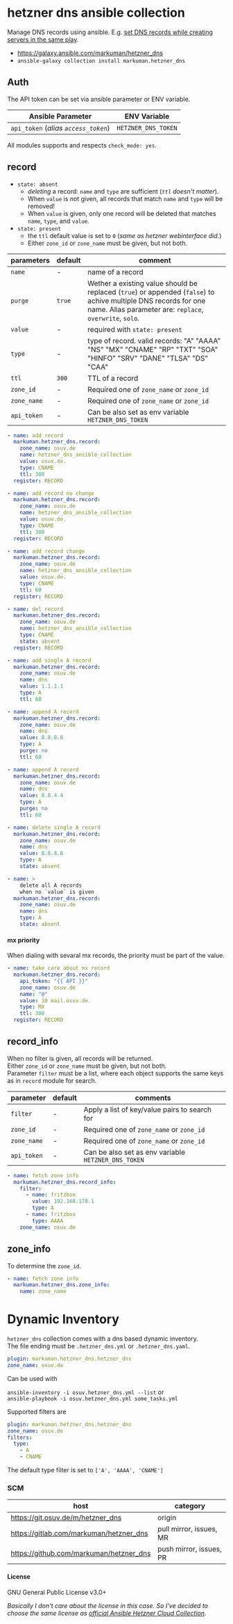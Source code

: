 # hetzner dns ansible collection

Manage DNS records using ansible. E.g. [set DNS records while creating servers in the same play](https://git.osuv.de/m/hetzner_dns/wiki/Home).

* https://galaxy.ansible.com/markuman/hetzner_dns
* `ansible-galaxy collection install markuman.hetzner_dns`

## Auth

The API token can be set via ansible parameter or ENV variable.

| **Ansible Parameter** | **ENV Variable** |
| --- | --- |
| `api_token` (_alias `access_token`_) | `HETZNER_DNS_TOKEN` |

All modules supports and respects `check_mode: yes`.

## record

* `state: absent` 
    * _deleting_ a record: `name` and `type` are sufficient (_`ttl` doesn't matter_).
    * When `value` is not given, all records that match `name` and `type` will be removed!
    * When `value` is given, only one record will be deleted that matches `name`, `type`, and `value`.
* `state: present`
    * the `ttl` default value is set to `0` (_same as hetzner webinterface did._)
    * Either `zone_id` or `zone_name`  must be given, but not both.  

| parameters | default | comment |
| --- | --- | --- |
| `name` | - | name of a record |
| `purge` | `true` | Wether a existing value should be replaced (`true`) or appended (`false`) to achive multiple DNS records for one name. Alias parameter are: `replace`, `overwrite`, `solo`.
| `value` | - | required with `state: present` |
| `type` | - | type of record. valid records: "A" "AAAA" "NS" "MX" "CNAME" "RP" "TXT" "SOA" "HINFO" "SRV" "DANE" "TLSA" "DS" "CAA" |
| `ttl` | `300` | TTL of a record |
| `zone_id` | - | Required one of `zone_name` or `zone_id` |
| `zone_name` | - | Required one of `zone_name` or `zone_id` |
| `api_token` | - | Can be also set as env variable `HETZNER_DNS_TOKEN` |


```yml
- name: add record
  markuman.hetzner_dns.record:
    zone_name: osuv.de
    name: hetzner_dns_ansible_collection
    value: osuv.de.
    type: CNAME
    ttl: 300
  register: RECORD

- name: add record no change
  markuman.hetzner_dns.record:
    zone_name: osuv.de
    name: hetzner_dns_ansible_collection
    value: osuv.de.
    type: CNAME
    ttl: 300
  register: RECORD

- name: add record change
  markuman.hetzner_dns.record:
    zone_name: osuv.de
    name: hetzner_dns_ansible_collection
    value: osuv.de.
    type: CNAME
    ttl: 60
  register: RECORD

- name: del record
  markuman.hetzner_dns.record:
    zone_name: osuv.de
    name: hetzner_dns_ansible_collection
    type: CNAME
    state: absent
  register: RECORD

- name: add single A record
  markuman.hetzner_dns.record:
    zone_name: osuv.de
    name: dns
    value: 1.1.1.1
    type: A
    ttl: 60

- name: append A record
  markuman.hetzner_dns.record:
    zone_name: osuv.de
    name: dns
    value: 8.8.8.8
    type: A
    purge: no
    ttl: 60

- name: append A record
  markuman.hetzner_dns.record:
    zone_name: osuv.de
    name: dns
    value: 8.8.4.4
    type: A
    purge: no
    ttl: 60

- name: delete single A record
  markuman.hetzner_dns.record:
    zone_name: osuv.de
    name: dns
    value: 8.8.8.8
    type: A
    state: absent

- name: > 
    delete all A records
    when no `value` is given
  markuman.hetzner_dns.record:
    zone_name: osuv.de
    name: dns
    type: A
    state: absent

```

#### mx priority

When dialing with sevaral mx records, the priority must be part of the value.

```yml
- name: take care about mx record
  markuman.hetzner_dns.record:
    api_token: "{{ API }}"
    zone_name: osuv.de
    name: "@"
    value: 10 mail.osuv.de.
    type: MX
    ttl: 300
  register: RECORD
```

## record_info

When no filter is given, all records will be returned.  
Either `zone_id` or `zone_name`  must be given, but not both.  
Parameter `filter` must be a list, where each object supports the same keys as in `record`  module for search.

| parameter | default | comments |
| --- | --- | --- |
| `filter` | - | Apply a list of key/value pairs to search for |
| `zone_id` | - | Required one of `zone_name` or `zone_id` |
| `zone_name` | - | Required one of `zone_name` or `zone_id` |
| `api_token` | - | Can be also set as env variable `HETZNER_DNS_TOKEN` |


```yml
- name: fetch zone info
  markuman.hetzner_dns.record_info:
    filter:
      - name: fritzbox
        value: 192.168.178.1
        type: A
      - name: fritzbox
        type: AAAA
    zone_name: osuv.de
```

## zone_info

To determine the `zone_id`.

```yml
- name: fetch zone info
  markuman.hetzner_dns.zone_info:
    name: zone_name
```

# Dynamic Inventory

`hetzner_dns` collection comes with a dns based dynamic inventory.   
The file ending must be `.hetzner_dns.yml` or `.hetzner_dns.yaml`.

```yml
plugin: markuman.hetzner_dns.hetzner_dns
zone_name: osuv.de
```

Can be used with 

`ansible-inventory -i osuv.hetzner_dns.yml --list` or  
`ansible-playbook -i osuv.hetzner_dns.yml some_tasks.yml`

Supported filters are

```yml
plugin: markuman.hetzner_dns.hetzner_dns
zone_name: osuv.de
filters:
  type:
    - A
    - CNAME
```

The default type filter is set to `['A', 'AAAA', 'CNAME']`

### SCM

| **host** | **category** |
| --- | --- |
| https://git.osuv.de/m/hetzner_dns | origin |
| https://gitlab.com/markuman/hetzner_dns | pull mirror, issues, MR |
| https://github.com/markuman/hetzner_dns | push mirror, issues, PR |

#### License

GNU General Public License v3.0+  

_Basically I don't care about the license in this case. So I've decided to choose the same license as [official Ansible Hetzner Cloud Collection](https://github.com/ansible-collections/hetzner.hcloud)._
